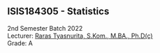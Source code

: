 ## ISIS184305 - Statistics

2nd Semester Batch 2022  
Lecturer: [Raras Tyasnurita, S.Kom., M.BA., Ph.D(c)](https://www.its.ac.id/si/profil-raras-tyasnurita/)  
Grade: A